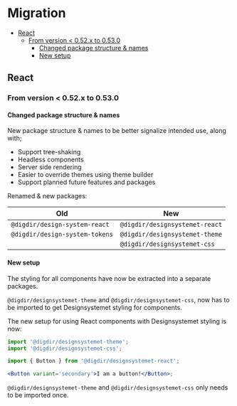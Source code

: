 <h1>Migration</h1>

- [React](#react)
  - [From version \< 0.52.x to 0.53.0](#from-version--052x-to-0530)
    - [Changed package structure \& names](#changed-package-structure--names)
    - [New setup](#new-setup)

## React

### From version < 0.52.x to 0.53.0

#### Changed package structure & names

New package structure & names to be better signalize intended use, along with;

- Support tree-shaking
- Headless components
- Server side rendering
- Easier to override themes using theme builder
- Support planned future features and packages

Renamed & new packages:

| Old                            | New                            |
| ------------------------------ | ------------------------------ |
| `@digdir/design-system-react`  | `@digdir/designsystemet-react` |
| `@digdir/design-system-tokens` | `@digdir/designsystemet-theme` |
|                                | `@digdir/designsystemet-css`   |

#### New setup

The styling for all components have now be extracted into a separate packages.

`@digdir/designsystemet-theme` and `@digdir/designsystemet-css`, now has to be imported to get Designsystemet styling for components.

The new setup for using React components with Designsystemet styling is now:

```jsx
import '@digdir/designsystemet-theme';
import '@digdir/designsystemet-css';

import { Button } from '@digdir/designsystemet-react';

<Button variant='secondary'>I am a button!</Button>;
```

`@digdir/designsystemet-theme` and `@digdir/designsystemet-css` only needs to be imported once.
